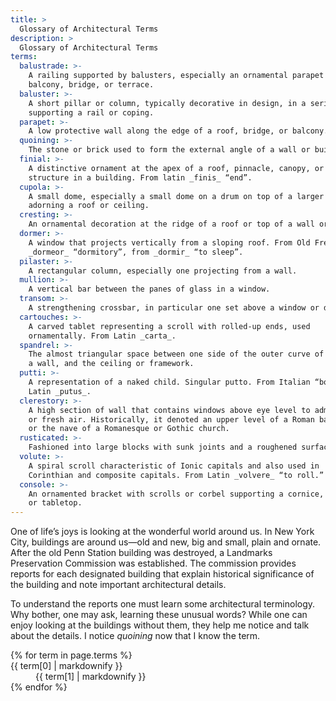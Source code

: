 ```yaml
---
title: >
  Glossary of Architectural Terms
description: >
  Glossary of Architectural Terms
terms:
  balustrade: >-
    A railing supported by balusters, especially an ornamental parapet on a
    balcony, bridge, or terrace.
  baluster: >-
    A short pillar or column, typically decorative in design, in a series
    supporting a rail or coping.
  parapet: >-
    A low protective wall along the edge of a roof, bridge, or balcony.
  quoining: >-
    The stone or brick used to form the external angle of a wall or building.
  finial: >-
    A distinctive ornament at the apex of a roof, pinnacle, canopy, or similar
    structure in a building. From latin _finis_ “end”.
  cupola: >-
    A small dome, especially a small dome on a drum on top of a larger dome,
    adorning a roof or ceiling.
  cresting: >-
    An ornamental decoration at the ridge of a roof or top of a wall or screen.
  dormer: >-
    A window that projects vertically from a sloping roof. From Old French
    _dormeor_ “dormitory”, from _dormir_ “to sleep”.
  pilaster: >-
    A rectangular column, especially one projecting from a wall.
  mullion: >-
    A vertical bar between the panes of glass in a window.
  transom: >-
    A strengthening crossbar, in particular one set above a window or door.
  cartouches: >-
    A carved tablet representing a scroll with rolled-up ends, used
    ornamentally. From Latin _carta_.
  spandrel: >-
    The almost triangular space between one side of the outer curve of an arch,
    a wall, and the ceiling or framework.
  putti: >-
    A representation of a naked child. Singular putto. From Italian “boy”, from
    Latin _putus_.
  clerestory: >-
    A high section of wall that contains windows above eye level to admit light
    or fresh air. Historically, it denoted an upper level of a Roman basilica
    or the nave of a Romanesque or Gothic church.
  rusticated: >-
    Fashioned into large blocks with sunk joints and a roughened surface.
  volute: >-
    A spiral scroll characteristic of Ionic capitals and also used in
    Corinthian and composite capitals. From Latin _volvere_ “to roll.”
  console: >-
    An ornamented bracket with scrolls or corbel supporting a cornice, shelf,
    or tabletop.
---
```


One of life’s joys is looking at the wonderful world around us. In New York City, buildings are around us—old and new, big and small, plain and ornate. After the old Penn Station building was destroyed, a Landmarks Preservation Commission was established. The commission provides reports for each designated building that explain historical significance of the building and note important architectural details.

To understand the reports one must learn some architectural terminology. Why bother, one may ask, learning these unusual words? While one can enjoy looking at the buildings without them, they help me notice and talk about the details. I notice _quoining_ now that I know the term.

<dl>
  {% for term in page.terms %}
  <dt>{{ term[0] | markdownify }}</dt>
  <dd>{{ term[1] | markdownify }}</dd>
  {% endfor %}
</dl>
